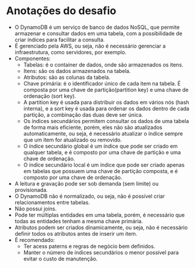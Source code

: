 # Anotações do desafio
- O DynamoDB é um serviço de banco de dados NoSQL, que permite armazenar e consultar dados em uma tabela, com a possibilidade de criar índices para facilitar a consulta.
- É gerenciado pela AWS, ou seja, não é necessário gerenciar a infraestrutura, como servidores, por exemplo.
- Componentes:
  - Tabelas: é o container de dados, onde são armazenados os itens.
  - Itens: são os dados armazenados na tabela.
  - Atributos: são as colunas da tabela.
  - Chave primária: é o identificador único de cada item na tabela. É composta por uma chave de partição(partition key) e uma chave de ordenação (sort key).
  - A partition key é usada para distribuir os dados em vários nós (hash interna), e a sort key é usada para ordenar os dados dentro de cada partição, a combinação das duas deve ser única.
  - Os índices secundários permitem consultar os dados de uma tabela de forma mais eficiente, porém, eles não são atualizados automaticamente, ou seja, é necessário atualizar o índice sempre que um item for atualizado ou removido.
  - O índice secundário global é um índice que pode ser criado em qualquer tabela, e é composto por uma chave de partição e uma chave de ordenação.
  - O índice secundário local é um índice que pode ser criado apenas em tabelas que possuem uma chave de partição composta, e é composto por uma chave de ordenação.
- A leitura e gravação pode ser sob demanda (sem limite) ou provisionada.
- O DynamoDB não é normalizado, ou seja, não é possível criar relacionamentos entre tabelas.
- Não possui joins.
- Pode ter múltiplas entidades em uma tabela, porém, é necessário que todas as entidades tenham a mesma chave primária.
- Atributos podem ser criados dinamicamente, ou seja, não é necessário definir todos os atributos antes de inserir um item.
- É recomendado:
  - Ter acess paterns e regras de negócio bem definidos.
  - Manter o número de índices secundários o menor possível para evitar o custo de manutenção.